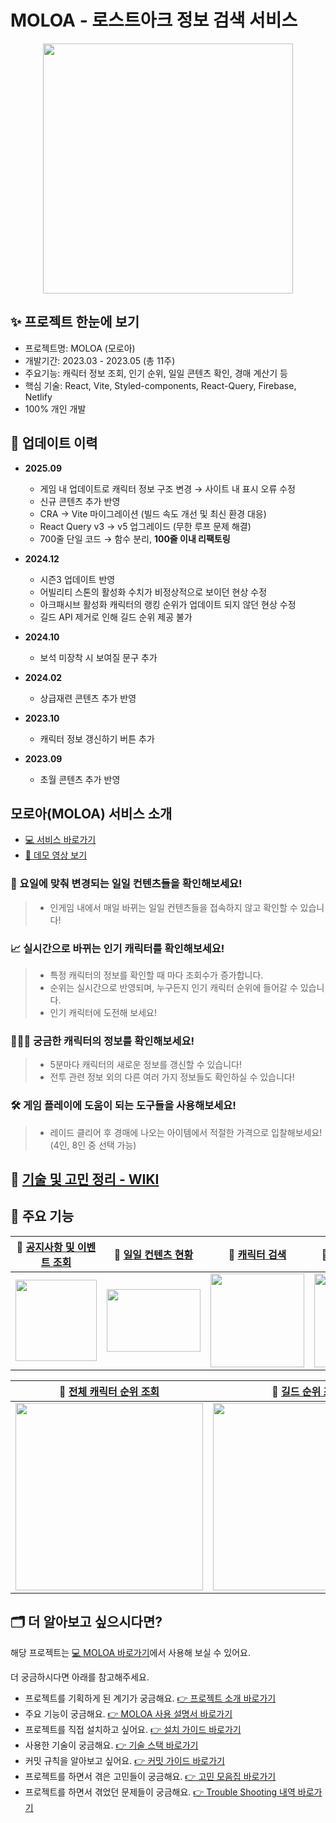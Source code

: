 # MOLOA - 로스트아크 정보 검색 서비스

<div align='center'>

<img src='https://github.com/AkoIsCat/MOLOA/assets/109052469/a9da72d5-1fd5-4979-a667-c85dcbc45bf5' width='400' />

</div>

## ✨ 프로젝트 한눈에 보기
- 프로젝트명: MOLOA (모로아)
- 개발기간: 2023.03 - 2023.05 (총 11주)
- 주요기능: 캐릭터 정보 조회, 인기 순위, 일일 콘텐츠 확인, 경매 계산기 등
- 핵심 기술: React, Vite, Styled-components, React-Query, Firebase, Netlify
- 100% 개인 개발

 ## 🔄 업데이트 이력
- **2025.09**
  - 게임 내 업데이트로 캐릭터 정보 구조 변경 → 사이트 내 표시 오류 수정  
  - 신규 콘텐츠 추가 반영  
  - CRA → Vite 마이그레이션 (빌드 속도 개선 및 최신 환경 대응)  
  - React Query v3 → v5 업그레이드 (무한 루프 문제 해결)  
  - 700줄 단일 코드 → 함수 분리, **100줄 이내 리팩토링**

- **2024.12**
  - 시즌3 업데이트 반영
  - 어빌리티 스톤의 활성화 수치가 비정상적으로 보이던 현상 수정
  - 아크패시브 활성화 캐릭터의 랭킹 순위가 업데이트 되지 않던 현상 수정
  - 길드 API 제거로 인해 길드 순위 제공 불가
 
- **2024.10**
  - 보석 미장착 시 보여질 문구 추가
 
- **2024.02**
  - 상급재련 콘텐츠 추가 반영

- **2023.10**
  - 캐릭터 정보 갱신하기 버튼 추가
 
- **2023.09**
  - 초월 콘텐츠 추가 반영



## 모로아(MOLOA) 서비스 소개
- [💻 서비스 바로가기](https://moloa.netlify.app/)  
- [🎥 데모 영상 보기](https://www.youtube.com/watch?v=FdlKJ1U0QK4)  

### 📅 요일에 맞춰 변경되는 일일 컨텐츠들을 확인해보세요!

> - 인게임 내에서 매일 바뀌는 일일 컨텐츠들을 접속하지 않고 확인할 수 있습니다!

### 📈 실시간으로 바뀌는 인기 캐릭터를 확인해보세요!

> - 특정 캐릭터의 정보를 확인할 때 마다 조회수가 증가합니다.
> - 순위는 실시간으로 반영되며, 누구든지 인기 캐릭터 순위에 들어갈 수 있습니다.
> - 인기 캐릭터에 도전해 보세요!

### 💁🏻‍♀️ 궁금한 캐릭터의 정보를 확인해보세요!

> - 5분마다 캐릭터의 새로운 정보를 갱신할 수 있습니다!
> - 전투 관련 정보 외의 다른 여러 가지 정보들도 확인하실 수 있습니다!

### 🛠 게임 플레이에 도움이 되는 도구들을 사용해보세요!

> - 레이드 클리어 후 경매에 나오는 아이템에서 적절한 가격으로 입찰해보세요! (4인, 8인 중 선택 가능)

## 📌 [기술 및 고민 정리 - WIKI](https://github.com/AkoIsCat/MOLOA/wiki)

## 📌 주요 기능

| 🔗 [공지사항 및 이벤트 조회](https://github.com/AkoIsCat/MOLOA/wiki/%F0%9F%92%A1-%EC%82%AC%EC%9A%A9-%EC%84%A4%EB%AA%85%EC%84%9C#%EA%B3%B5%EC%8B%9D-%EC%82%AC%EC%9D%B4%ED%8A%B8-%EA%B3%B5%EC%A7%80%EC%82%AC%ED%95%AD-%EB%B0%8F-%EC%9D%B4%EB%B2%A4%ED%8A%B8-%EC%A1%B0%ED%9A%8C) | 🔗 [일일 컨텐츠 현황](https://github.com/AkoIsCat/MOLOA/wiki/%F0%9F%92%A1-%EC%82%AC%EC%9A%A9-%EC%84%A4%EB%AA%85%EC%84%9C#%EC%9D%B8%EA%B2%8C%EC%9E%84-%EB%82%B4-%EC%9D%BC%EC%9D%BC-%EC%BB%A8%ED%85%90%EC%B8%A0-%ED%98%84%ED%99%A9) | 🔗 [캐릭터 검색](https://github.com/AkoIsCat/MOLOA/wiki/%F0%9F%92%A1-%EC%82%AC%EC%9A%A9-%EC%84%A4%EB%AA%85%EC%84%9C#%EC%BA%90%EB%A6%AD%ED%84%B0-%EA%B2%80%EC%83%89) | 🔗 [인기 캐릭터 조회](https://github.com/AkoIsCat/MOLOA/wiki/%F0%9F%92%A1-%EC%82%AC%EC%9A%A9-%EC%84%A4%EB%AA%85%EC%84%9C#%EC%9D%B8%EA%B8%B0-%EC%BA%90%EB%A6%AD%ED%84%B0-%EC%A1%B0%ED%9A%8C) |
| :---------------------------------------------------------------------------------------------------------------------------------------------------------------------------------------------------------------------------------------------------------------------------: | :-------------------------------------------------------------------------------------------------------------------------------------------------------------------------------------------------------------------------------: | :-----------------------------------------------------------------------------------------------------------------------------------------------------------------: | :-----------------------------------------------------------------------------------------------------------------------------------------------------------------------------------------: |
|                                                                               <img src='https://github.com/AkoIsCat/MOLOA/assets/109052469/8a50b044-6762-4b8b-9bba-760582db4700' width='130' />                                                                               |                                           <img src='https://user-images.githubusercontent.com/109052469/270338126-c6aeefd7-4922-4481-a840-a649af62a3fc.png' width='150' height='100' />                                           |                  <img src='https://user-images.githubusercontent.com/109052469/270331470-7a459136-2410-46b8-a4ad-bf37573f153a.png' width='150' />                   |                              <img src='https://user-images.githubusercontent.com/109052469/270310597-60e05380-802d-4333-a790-8b831f52ed58.png' width='150' />                               |

| 🔗 [전체 캐릭터 순위 조회](https://github.com/AkoIsCat/MOLOA/wiki/%F0%9F%92%A1-%EC%82%AC%EC%9A%A9-%EC%84%A4%EB%AA%85%EC%84%9C#%EC%A0%84%EC%B2%B4-%EC%BA%90%EB%A6%AD%ED%84%B0-%EC%88%9C%EC%9C%84-%EC%A1%B0%ED%9A%8C) | 🔗 [길드 순위 조회](https://github.com/AkoIsCat/MOLOA/wiki/%F0%9F%92%A1-%EC%82%AC%EC%9A%A9-%EC%84%A4%EB%AA%85%EC%84%9C#%EA%B8%B8%EB%93%9C-%EC%88%9C%EC%9C%84-%EC%A1%B0%ED%9A%8C) | 🔗 [경매 계산기](https://github.com/AkoIsCat/MOLOA/wiki/%F0%9F%92%A1-%EC%82%AC%EC%9A%A9-%EC%84%A4%EB%AA%85%EC%84%9C#%EA%B2%BD%EB%A7%A4-%EA%B3%84%EC%82%B0%EA%B8%B0) | 🔗 [캐릭터 정보 조회](https://github.com/AkoIsCat/MOLOA/wiki/%F0%9F%92%A1-%EC%82%AC%EC%9A%A9-%EC%84%A4%EB%AA%85%EC%84%9C#%ED%8A%B9%EC%A0%95-%EC%BA%90%EB%A6%AD%ED%84%B0%EC%9D%98-%EC%A0%95%EB%B3%B4-%EC%A1%B0%ED%9A%8C) |
| :-----------------------------------------------------------------------------------------------------------------------------------------------------------------------------------------------------------------: | :------------------------------------------------------------------------------------------------------------------------------------------------------------------------------: | :-----------------------------------------------------------------------------------------------------------------------------------------------------------------: | :---------------------------------------------------------------------------------------------------------------------------------------------------------------------------------------------------------------------: |
|                                          <img src='https://user-images.githubusercontent.com/109052469/241948968-29cc3930-a4eb-4ef0-9f58-6958188e221f.png' width='300' />                                           |                         <img src='https://user-images.githubusercontent.com/109052469/241953971-90be328a-f6be-480b-9386-216d4afa1e3b.png' width='300' />                         |                  <img src='https://user-images.githubusercontent.com/109052469/241949011-a9d4ee9a-4c5f-4c3d-a3a0-99c03e46220f.png' width='300' />                   |                                            <img src='https://user-images.githubusercontent.com/109052469/241956887-c690e586-f14e-48a9-b92b-f9922a5f33a5.png' width='300' />                                             |

## 🗂 더 알아보고 싶으시다면?

해당 프로젝트는 [💻 MOLOA 바로가기](https://moloa.netlify.app/)에서 사용해 보실 수 있어요.

더 궁금하시다면 아래를 참고해주세요.

- 프로젝트를 기획하게 된 계기가 궁금해요. [👉 프로젝트 소개 바로가기](https://github.com/AkoIsCat/MOLOA/wiki/%E2%9C%A8%ED%94%84%EB%A1%9C%EC%A0%9D%ED%8A%B8-%EC%86%8C%EA%B0%9C)
- 주요 기능이 궁금해요. [👉 MOLOA 사용 설명서 바로가기](https://github.com/AkoIsCat/MOLOA/wiki/%F0%9F%92%A1-%EC%82%AC%EC%9A%A9-%EC%84%A4%EB%AA%85%EC%84%9C)
- 프로젝트를 직접 설치하고 싶어요. [👉 설치 가이드 바로가기](https://github.com/AkoIsCat/MOLOA/wiki/%F0%9F%94%A6-%EC%84%A4%EC%B9%98-%EA%B0%80%EC%9D%B4%EB%93%9C)
- 사용한 기술이 궁금해요. [👉 기술 스택 바로가기](https://github.com/AkoIsCat/MOLOA/wiki/%F0%9F%97%82-%EA%B8%B0%EC%88%A0-%EC%8A%A4%ED%83%9D)
- 커밋 규칙을 알아보고 싶어요. [👉 커밋 가이드 바로가기](https://github.com/AkoIsCat/MOLOA/wiki/%F0%9F%93%9C-%EC%BB%A4%EB%B0%8B-%EA%B0%80%EC%9D%B4%EB%93%9C)
- 프로젝트를 하면서 겪은 고민들이 궁금해요. [👉 고민 모음집 바로가기](https://github.com/AkoIsCat/MOLOA/wiki/%F0%9F%A7%90-%EA%B3%A0%EB%AF%BC)
- 프로젝트를 하면서 겪었던 문제들이 궁금해요. [👉 Trouble Shooting 내역 바로가기](https://github.com/AkoIsCat/MOLOA/wiki/%E2%9A%BD-Trouble-Shooting)
